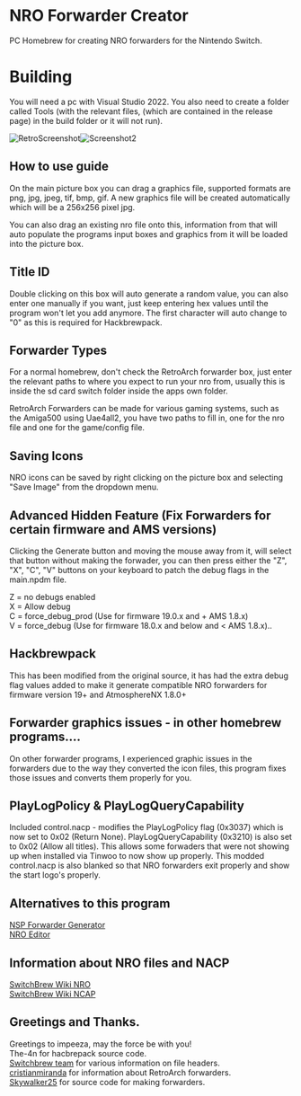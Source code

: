 # NRO Forwarder Creator
PC Homebrew for creating NRO forwarders for the Nintendo Switch.

# Building
You will need a pc with Visual Studio 2022. You also need to create a folder called Tools (with the relevant files, (which are contained in the release page) in the build folder or it will not run).

![RetroScreenshot](https://i.imgur.com/52U3biY.png)![Screenshot2](https://i.imgur.com/pymJncf.png)

## How to use guide
On the main picture box you can drag a graphics file, supported formats are png, jpg, jpeg, tif, bmp, gif.
A new graphics file will be created automatically which will be a 256x256 pixel jpg.

You can also drag an existing nro file onto this, information from that will auto populate the programs input boxes
and graphics from it will be loaded into the picture box.

## Title ID
Double clicking on this box will auto generate a random value, you can also enter one manually if you want,
just keep entering hex values until the program won't let you add anymore. The first character will auto change
to "0" as this is required for Hackbrewpack.

## Forwarder Types
For a normal homebrew, don't check the RetroArch forwarder box, just enter the relevant paths to where you
expect to run your nro from, usually this is inside the sd card switch folder inside the apps own folder.

RetroArch Forwarders can be made for various gaming systems, such as the Amiga500 using Uae4all2, you have two
paths to fill in, one for the nro file and one for the game/config file.

## Saving Icons
NRO icons can be saved by right clicking on the picture box and selecting "Save Image" from the dropdown menu.

## Advanced Hidden Feature (Fix Forwarders for certain firmware and AMS versions)
Clicking the Generate button and moving the mouse away from it, will select that button without making the forwader,
you can then press either the "Z", "X", "C", "V" buttons on your keyboard to patch the debug flags in the main.npdm file.  

Z = no debugs enabled  
X = Allow debug  
C = force_debug_prod (Use for firmware 19.0.x and + AMS 1.8.x)  
V = force_debug (Use for firmware 18.0.x and below and < AMS 1.8.x)..

## Hackbrewpack
This has been modified from the original source, it has had the extra debug flag values added to make it generate compatible
NRO forwarders for firmware version 19+ and AtmosphereNX 1.8.0+

## Forwarder graphics issues - in other homebrew programs....
On other forwarder programs, I experienced graphic issues in the forwarders due to the way they converted the icon files, this
program fixes those issues and converts them properly for you.

## PlayLogPolicy & PlayLogQueryCapability
Included control.nacp - modifies the PlayLogPolicy flag (0x3037) which is now set to 0x02 (Return None).
PlayLogQueryCapability (0x3210) is also set to 0x02 (Allow all titles). This allows some forwaders that were not showing up when installed via Tinwoo to now show up properly.
This modded control.nacp is also blanked so that NRO forwarders exit properly and show the start logo's properly.

## Alternatives to this program
[NSP Forwarder Generator](https://nsp-forwarder-git-fork-masagrator-main-tootallteam.vercel.app/)  
[NRO Editor](https://nro-editor-git-fork-masagrator-main-tootallteam.vercel.app/)

## Information about NRO files and NACP
[SwitchBrew Wiki NRO](https://switchbrew.org/wiki/NRO)  
[SwitchBrew Wiki NCAP](https://switchbrew.org/wiki/NACP)

## Greetings and Thanks.
Greetings to impeeza, may the force be with you!  
The-4n for hacbrepack source code.  
[Switchbrew team](https://switchbrew.org/wiki/Main_Page) for various information on file headers.  
[cristianmiranda](https://github.com/cristianmiranda/RetroArchROMForwarder) for information about RetroArch forwarders.  
[Skywalker25](https://github.com/Skywalker25/Forwarder-Mod) for source code for making forwarders.